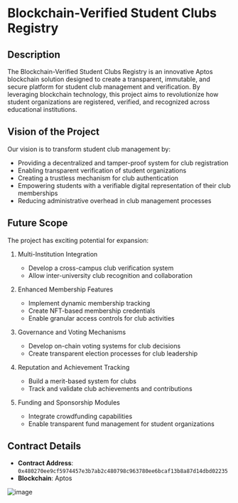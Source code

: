 # Blockchain-Verified Student Clubs Registry

## Description
The Blockchain-Verified Student Clubs Registry is an innovative Aptos blockchain solution designed to create a transparent, immutable, and secure platform for student club management and verification. By leveraging blockchain technology, this project aims to revolutionize how student organizations are registered, verified, and recognized across educational institutions.

## Vision of the Project
Our vision is to transform student club management by:
- Providing a decentralized and tamper-proof system for club registration
- Enabling transparent verification of student organizations
- Creating a trustless mechanism for club authentication
- Empowering students with a verifiable digital representation of their club memberships
- Reducing administrative overhead in club management processes

## Future Scope
The project has exciting potential for expansion:
1. Multi-Institution Integration
   - Develop a cross-campus club verification system
   - Allow inter-university club recognition and collaboration

2. Enhanced Membership Features
   - Implement dynamic membership tracking
   - Create NFT-based membership credentials
   - Enable granular access controls for club activities

3. Governance and Voting Mechanisms
   - Develop on-chain voting systems for club decisions
   - Create transparent election processes for club leadership

4. Reputation and Achievement Tracking
   - Build a merit-based system for clubs
   - Track and validate club achievements and contributions

5. Funding and Sponsorship Modules
   - Integrate crowdfunding capabilities
   - Enable transparent fund management for student organizations

## Contract Details
- **Contract Address**: `0x480270ee9cf5974457e3b7ab2c480798c963780ee6bcaf13b8a87d14dbd02235`
- **Blockchain**: Aptos


![image](https://github.com/user-attachments/assets/5d11868b-35ea-48fd-ad15-dee36b49cd86)
